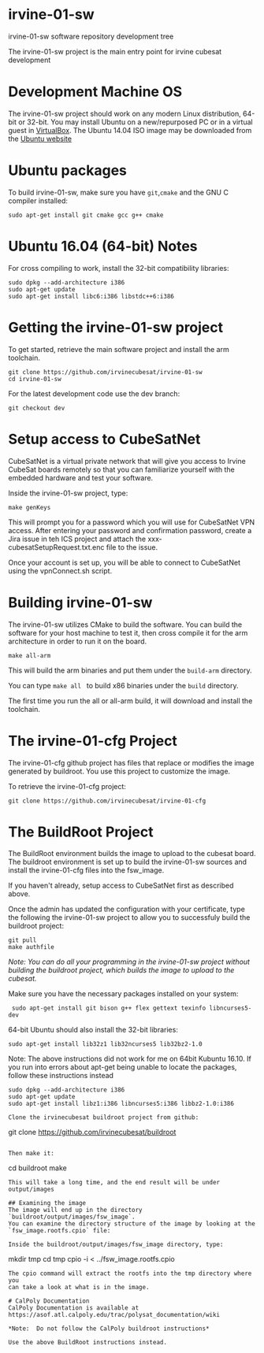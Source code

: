 # irvine-01-sw
irvine-01-sw software repository development tree

The irvine-01-sw project is the main entry point for irvine cubesat development

# Development Machine OS

The irvine-01-sw project should work on any modern Linux distribution, 64-bit or
32-bit.  You may install Ubuntu on a new/repurposed PC or in a 
virtual guest in [VirtualBox](https://www.virtualbox.org/).  The Ubuntu 14.04
ISO image may be downloaded from the [Ubuntu website](http://www.ubuntu.com/download/alternative-downloads)

# Ubuntu packages

To build irvine-01-sw, make sure you have `git`,`cmake` and the GNU C compiler installed:

```
sudo apt-get install git cmake gcc g++ cmake
```

# Ubuntu 16.04 (64-bit) Notes

For cross compiling to work, install the 32-bit compatibility libraries:

```
sudo dpkg --add-architecture i386
sudo apt-get update
sudo apt-get install libc6:i386 libstdc++6:i386
```

# Getting the irvine-01-sw project


To get started, retrieve the main software project and install the arm toolchain.
```
git clone https://github.com/irvinecubesat/irvine-01-sw
cd irvine-01-sw
```

For the latest development code use the dev branch:

```
git checkout dev
```

# Setup access to CubeSatNet
CubeSatNet is a virtual private network that will give you access to Irvine
CubeSat boards remotely so that you can familiarize yourself with the embedded
hardware and test your software.

Inside the irvine-01-sw project, type:
```
make genKeys
```

This will prompt you for a password which you will use for CubeSatNet VPN access.
After entering your password and confirmation password, create a Jira issue in teh ICS project and attach the xxx-cubesatSetupRequest.txt.enc file to the issue.

Once your account is set up, you will be able to connect to CubeSatNet using
the vpnConnect.sh script.

# Building irvine-01-sw

The irvine-01-sw utilizes CMake to build the software.  You can build the
software for your host machine to test it, then cross compile it for the arm architecture in order to run it on the board.

```
make all-arm
```

This will build the arm binaries and put them under the `build-arm` directory.

You can type `make all ` to build x86 binaries under the `build` directory.

The first time you run the all or all-arm build, it will download and install
the toolchain.

# The irvine-01-cfg Project
The irvine-01-cfg github project has files that replace or modifies the
image generated by buildroot.  You use this project to customize the image.

To retrieve the irvine-01-cfg project:

```
git clone https://github.com/irvinecubesat/irvine-01-cfg
```

# The BuildRoot Project

The BuildRoot environment builds the image to upload to the 
cubesat board.  The buildroot environment is set up to build the irvine-01-sw
sources and install the irvine-01-cfg files into the fsw_image.

If you haven't already, setup access to CubeSatNet first as described above.

Once the admin has updated the configuration with your certificate, type
the following the irvine-01-sw project to allow you to successfuly build the
buildroot project:

```
git pull
make authfile
```

*Note:  You can do all your programming in the irvine-01-sw project without
building the buildroot project, which builds the image to upload to the cubesat.*

Make sure you have the necessary packages installed on your system:

```
 sudo apt-get install git bison g++ flex gettext texinfo libncurses5-dev
```
64-bit Ubuntu should also install the 32-bit libraries:
```
sudo apt-get install lib32z1 lib32ncurses5 lib32bz2-1.0
```
Note: The above instructions did not work for me on 64bit Kubuntu 16.10. If
you run into errors about apt-get being unable to locate the packages, 
follow these instructions instead
```
sudo dpkg --add-architecture i386
sudo apt-get update
sudo apt-get install libz1:i386 libncurses5:i386 libbz2-1.0:i386

Clone the irvinecubesat buildroot project from github:

```
git clone https://github.com/irvinecubesat/buildroot
```

Then make it:

```
cd buildroot
make
```
This will take a long time, and the end result will be under output/images

## Examining the image
The image will end up in the directory `buildroot/output/images/fsw_image`.
You can examine the directory structure of the image by looking at the
`fsw_image.rootfs.cpio` file:

Inside the buildroot/output/images/fsw_image directory, type:
```
mkdir tmp
cd tmp
cpio -i < ../fsw_image.rootfs.cpio
```
The cpio command will extract the rootfs into the tmp directory where you
can take a look at what is in the image.

# CalPoly Documentation
CalPoly Documentation is available at https://asof.atl.calpoly.edu/trac/polysat_documentation/wiki

*Note:  Do not follow the CalPoly buildroot instructions*

Use the above BuildRoot instructions instead.
